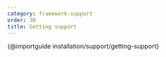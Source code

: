 ```yaml
---
category: framework-support
order: 30
title: Getting support
---
```


{@importguide installation/support/getting-support}
